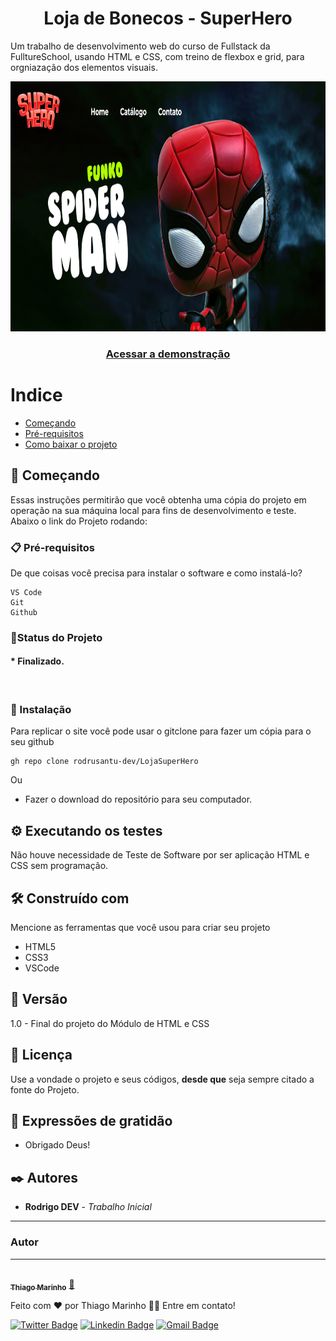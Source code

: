<h1 align="center">Loja de Bonecos - SuperHero</h1>

Um trabalho de desenvolvimento web do curso de Fullstack da FulltureSchool, usando HTML e CSS, com treino de flexbox e grid, para orgniazação dos elementos visuais.

<p align="center">
      <img src="images/gitSiteHero.PNG" alt="Logo-bizuradodev" width="960" height="400">
</p>

<h3 align="center">
    <a href="https://rodrusantu-dev.github.io/LojaSuperHero/">Acessar a demonstração</a>
<h3 >

 # Indice

- [Começando](#-Começando)
- [Pré-requisitos](#-Pré-requisitos)
- [Como baixar o projeto](#-como-baixar-o-projeto)

## 🚀 Começando

Essas instruções permitirão que você obtenha uma cópia do projeto em operação na sua máquina local para fins de desenvolvimento e teste.
Abaixo o link do Projeto rodando:


### 📋 Pré-requisitos

De que coisas você precisa para instalar o software e como instalá-lo?

```
VS Code
Git
Github
```
### 🏁Status do Projeto
<h4 align="left"> 
	* Finalizado.
</h4>
<BR>
      
### 🔧 Instalação

Para replicar o site você pode usar o gitclone para fazer um cópia para o seu github

```
gh repo clone rodrusantu-dev/LojaSuperHero
```

Ou

* Fazer o download do repositório para seu computador.


## ⚙️ Executando os testes

Não houve necessidade de Teste de Software por ser aplicação HTML e CSS sem programação.


## 🛠️ Construído com

Mencione as ferramentas que você usou para criar seu projeto

* HTML5
* CSS3
* VSCode

## 📌 Versão

1.0 - Final do projeto do Módulo de HTML e CSS


## 📄 Licença

Use a vondade o projeto e seus códigos, **desde que** seja sempre citado a fonte do Projeto.

## 🎁 Expressões de gratidão

* Obrigado Deus!
      
      
## ✒️ Autores

* **Rodrigo DEV** - *Trabalho Inicial* 
---

### Autor
---

<a href="https://blog.rocketseat.com.br/author/thiago/">
 <img style="border-radius: 50%;" src="https://avatars3.githubusercontent.com/u/380327?s=460&u=61b426b901b8fe02e12019b1fdb67bf0072d4f00&v=4" width="100px;" alt=""/>
 <br />
 <sub><b>Thiago Marinho</b></sub></a> <a href="https://blog.rocketseat.com.br/author/thiago//" title="Rocketseat">🚀</a>


Feito com ❤️ por Thiago Marinho 👋🏽 Entre em contato!

[![Twitter Badge](https://img.shields.io/badge/-@tgmarinho-1ca0f1?style=flat-square&labelColor=1ca0f1&logo=twitter&logoColor=white&link=https://twitter.com/tgmarinho)](https://twitter.com/tgmarinho) [![Linkedin Badge](https://img.shields.io/badge/-Thiago-blue?style=flat-square&logo=Linkedin&logoColor=white&link=https://www.linkedin.com/in/tgmarinho/)](https://www.linkedin.com/in/tgmarinho/) 
[![Gmail Badge](https://img.shields.io/badge/-tgmarinho@gmail.com-c14438?style=flat-square&logo=Gmail&logoColor=white&link=mailto:tgmarinho@gmail.com)](mailto:tgmarinho@gmail.com)
